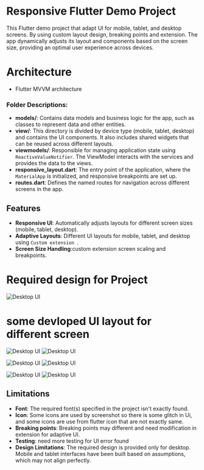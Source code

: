 # Responsive Flutter Demo Project

This Flutter demo project that adapt UI for mobile, tablet, and desktop screens. By using custom layout design, breaking points and extension. The app dynamically adjusts its layout and components based on the screen size, providing an optimal user experience across devices.
# Architecture
- Flutter MVVM architecture

### Folder Descriptions:

- **models/**: Contains data models and business logic for the app, such as classes to represent data and other entities.
- **view/**: This directory is divided by device type (mobile, tablet, desktop) and contains the UI components. It also includes shared widgets that can be reused across different layouts.
- **viewmodels/**: Responsible for managing application state using `ReactiveValueNotifier`. The ViewModel interacts with the services and provides the data to the views.
- **responsive_layout.dart**: The entry point of the application, where the `MaterialApp` is initialized, and responsive breakpoints are set up.
- **routes.dart**: Defines the named routes for navigation across different screens in the app.


## Features

- **Responsive UI**: Automatically adjusts layouts for different screen sizes (mobile, tablet, desktop).
- **Adaptive Layouts**: Different UI layouts for mobile, tablet, and desktop using `Custom extension `.
- **Screen Size Handling**:custom extension screen scaling and breakpoints.

# Required design for Project
![Desktop UI](assets/ui/ui_design.png)

# some devloped UI layout for different screen
![Desktop UI](assets/ui/desktop.png)
![Desktop UI](assets/ui/desktop.png)

![Desktop UI](assets/ui/phone1.png)
![Desktop UI](assets/ui/phone2.png)

![Desktop UI](assets/ui/tab1.png)
![Desktop UI](assets/ui/tab2.png)


## Limitations

- **Font**: The required font(s) specified in the project isn't exactly found.
- **Icon**: Some icons are used by screenshot so there is some glitch in Ui, and some icons are use from flutter icon that are not exactly same.
- **Breaking points**: Breaking points may different and need modification in extension for adaptive UI.
- **Testing**: need more testing for UI error found
- **Design Limitations**: The required design is provided only for desktop. Mobile and tablet interfaces have been built based on assumptions, which may not align perfectly.
  
